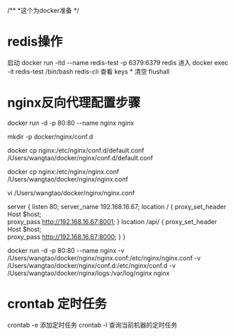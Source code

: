/**
*这个为docker准备
*/

# redis操作
启动  docker run -itd --name redis-test -p 6379:6379 redis
进入  docker exec -it redis-test /bin/bash
redis-cli
查看  keys *
清空  flushall


# nginx反向代理配置步骤

docker run -d -p 80:80 --name nginx  nginx

mkdir -p  docker/nginx/conf.d


docker cp nginx:/etc/nginx/conf.d/default.conf /Users/wangtao/docker/nginx/conf.d/default.conf

docker cp nginx:/etc/nginx/nginx.conf /Users/wangtao/docker/nginx/nginx.conf

vi /Users/wangtao/docker/nginx/nginx.conf

server {
    listen 80;
    server_name 192.168.16.67; 
    location / {
          proxy_set_header Host $host;  
          proxy_pass http://192.168.16.67:8001; 
    }
    location /api/ {
          proxy_set_header Host $host;  
          proxy_pass http://192.168.16.67:8000; 
    }
}



docker run -d -p 80:80 --name nginx -v /Users/wangtao/docker/nginx/nginx.conf:/etc/nginx/nginx.conf -v /Users/wangtao/docker/nginx/conf.d:/etc/nginx/conf.d -v /Users/wangtao/docker/nginx/logs:/var/log/nginx nginx


# crontab 定时任务
crontab -e   添加定时任务
crontab -l   查询当前机器的定时任务